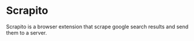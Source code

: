 # Scrapito

Scrapito is a browser extension that scrape google search results and send them to a server.

